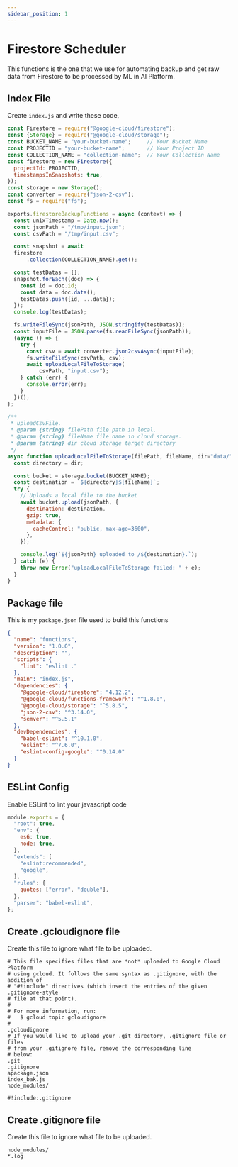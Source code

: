 ```yaml
---
sidebar_position: 1
---
```


# Firestore Scheduler

This functions is the one that we use for automating backup and get raw data from Firestore to be processed by ML in AI Platform.

## Index File

Create `index.js` and write these code,

```js title="index.js"
const Firestore = require("@google-cloud/firestore");
const {Storage} = require("@google-cloud/storage");
const BUCKET_NAME = "your-bucket-name";     // Your Bucket Name
const PROJECTID = "your-bucket-name";       // Your Project ID
const COLLECTION_NAME = "collection-name";  // Your Collection Name
const firestore = new Firestore({
  projectId: PROJECTID,
  timestampsInSnapshots: true,
});
const storage = new Storage();
const converter = require("json-2-csv");
const fs = require("fs");

exports.firestoreBackupFunctions = async (context) => {
  const unixTimestamp = Date.now();
  const jsonPath = "/tmp/input.json";
  const csvPath = "/tmp/input.csv";

  const snapshot = await
  firestore
      .collection(COLLECTION_NAME).get();

  const testDatas = [];
  snapshot.forEach((doc) => {
    const id = doc.id;
    const data = doc.data();
    testDatas.push({id, ...data});
  });
  console.log(testDatas);

  fs.writeFileSync(jsonPath, JSON.stringify(testDatas));
  const inputFile = JSON.parse(fs.readFileSync(jsonPath));
  (async () => {
    try {
      const csv = await converter.json2csvAsync(inputFile);
      fs.writeFileSync(csvPath, csv);
      await uploadLocalFileToStorage(
          csvPath, "input.csv");
    } catch (err) {
      console.error(err);
    }
  })();
};

/**
 * uploadCsvFile.
 * @param {string} filePath file path in local.
 * @param {string} fileName file name in cloud storage.
 * @param {string} dir cloud storage target directory 
 */
async function uploadLocalFileToStorage(filePath, fileName, dir="data/") {
  const directory = dir;

  const bucket = storage.bucket(BUCKET_NAME);
  const destination = `${directory}${fileName}`;
  try {
    // Uploads a local file to the bucket
    await bucket.upload(jsonPath, {
      destination: destination,
      gzip: true,
      metadata: {
        cacheControl: "public, max-age=3600",
      },
    });

    console.log(`${jsonPath} uploaded to /${destination}.`);
  } catch (e) {
    throw new Error("uploadLocalFileToStorage failed: " + e);
  }
}
```

## Package file

This is my `package.json` file used to build this functions

```json title=package.json
{
  "name": "functions",
  "version": "1.0.0",
  "description": "",
  "scripts": {
    "lint": "eslint ."
  },
  "main": "index.js",
  "dependencies": {
    "@google-cloud/firestore": "4.12.2",
    "@google-cloud/functions-framework": "^1.8.0",
    "@google-cloud/storage": "^5.8.5",
    "json-2-csv": "^3.14.0",
    "semver": "^5.5.1"
  },
  "devDependencies": {
    "babel-eslint": "^10.1.0",
    "eslint": "^7.6.0",
    "eslint-config-google": "^0.14.0"
  }
}
```

## ESLint Config

Enable ESLint to lint your javascript code

```js title=.eslintrc.js
module.exports = {
  "root": true,
  "env": {
    es6: true,
    node: true,
  },
  "extends": [
    "eslint:recommended",
    "google",
  ],
  "rules": {
    quotes: ["error", "double"],
  },
  "parser": "babel-eslint",
};
```

## Create .gcloudignore file

Create this file to ignore what file to be uploaded.

```text
# This file specifies files that are *not* uploaded to Google Cloud Platform
# using gcloud. It follows the same syntax as .gitignore, with the addition of
# "#!include" directives (which insert the entries of the given .gitignore-style
# file at that point).
#
# For more information, run:
#   $ gcloud topic gcloudignore
#
.gcloudignore
# If you would like to upload your .git directory, .gitignore file or files
# from your .gitignore file, remove the corresponding line
# below:
.git
.gitignore
apackage.json
index_bak.js
node_modules/

#!include:.gitignore
```

## Create .gitignore file

Create this file to ignore what file to be uploaded.

```text
node_modules/
*.log
```
